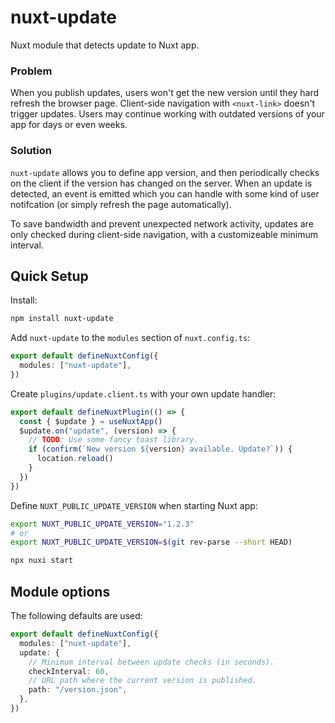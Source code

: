 # nuxt-update

Nuxt module that detects update to Nuxt app.

### Problem

When you publish updates, users won't get the new version until they hard refresh the browser page. Client-side navigation with `<nuxt-link>` doesn't trigger updates. Users may continue working with outdated versions of your app for days or even weeks.

### Solution

`nuxt-update` allows you to define app version, and then periodically checks on the client if the version has changed on the server. When an update is detected, an event is emitted which you can handle with some kind of user notifcation (or simply refresh the page automatically).

To save bandwidth and prevent unexpected network activity, updates are only checked during client-side navigation, with a customizeable minimum interval.

## Quick Setup

Install:

```sh
npm install nuxt-update
```

Add `nuxt-update` to the `modules` section of `nuxt.config.ts`:

```ts
export default defineNuxtConfig({
  modules: ["nuxt-update"],
})
```

Create `plugins/update.client.ts` with your own update handler:

```ts
export default defineNuxtPlugin(() => {
  const { $update } = useNuxtApp()
  $update.on("update", (version) => {
    // TODO: Use some fancy toast library.
    if (confirm(`New version ${version} available. Update?`)) {
      location.reload()
    }
  })
})
```

Define `NUXT_PUBLIC_UPDATE_VERSION` when starting Nuxt app:

```sh
export NUXT_PUBLIC_UPDATE_VERSION="1.2.3"
# or
export NUXT_PUBLIC_UPDATE_VERSION=$(git rev-parse --short HEAD)

npx nuxi start
```

## Module options

The following defaults are used:

```ts
export default defineNuxtConfig({
  modules: ["nuxt-update"],
  update: {
    // Minimum interval between update checks (in seconds).
    checkInterval: 60,
    // URL path where the current version is published.
    path: "/version.json",
  },
})
```
